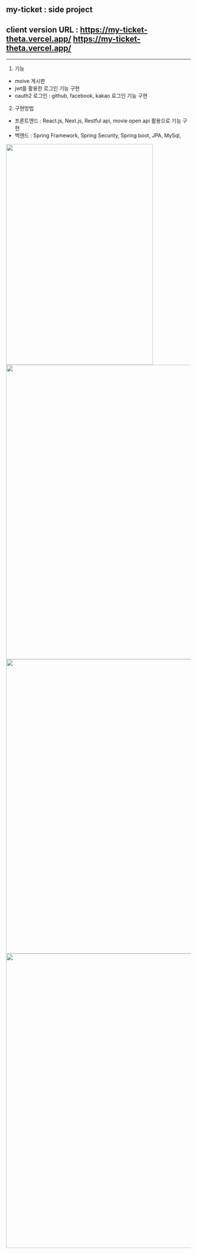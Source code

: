 ## my-ticket : side project 

## client version URL : https://my-ticket-theta.vercel.app/ <a href="https://my-ticket-theta.vercel.app/">https://my-ticket-theta.vercel.app/</a>

- - -
1. 기능 
+ moive 게시판
+ jwt를 활용한 로그인 기능 구현
+ oauth2 로그인 : github, facebook, kakao 로그인 기능 구현

2. 구현방법
+ 프론트엔드 : React.js, Next.js, Restful api, movie open api 활용으로 기능 구현 
+ 백엔드 : Spring Framework, Spring Security, Spring boot, JPA, MySql, 

<image src="https://github.com/dahun428-fx/my-ticket/assets/70366042/7fc477b5-aa85-4cc3-b2c9-bb8c4d06c4ca" width="400" height="600" />
<image src="https://github.com/dahun428-fx/my-ticket/assets/70366042/987d9a7d-9ac7-4d7f-be20-4cdad5dd6e3b" width="800" height="800" />
<image src="https://github.com/dahun428-fx/my-ticket/assets/70366042/1103391c-990a-46dd-97ed-3992ef5f7c99" width="800" height="800" />
<image src="https://github.com/dahun428-fx/my-ticket/assets/70366042/5d2e1f6b-6346-4f4c-834b-53ec82063f9a" width="800" height="800" />

